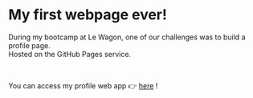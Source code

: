 # My first webpage ever!

During my bootcamp at Le Wagon, one of our challenges was to build a profile page.<br>
Hosted on the GitHub Pages service.

<br>

You can access my profile web app 👉 <a href="http://KittySou.github.io/profile">here</a> !
